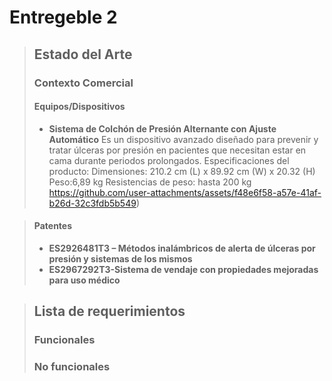 # Entregeble 2
> ## Estado del Arte
> ### Contexto Comercial
> #### Equipos/Dispositivos
> * **Sistema de Colchón de Presión Alternante con Ajuste Automático**
> Es un dispositivo avanzado diseñado para prevenir y tratar úlceras por presión en pacientes que necesitan estar en cama durante periodos prolongados.
> Especificaciones del producto:
> Dimensiones: 210.2 cm (L) x 89.92 cm (W) x 20.32 (H)
> Peso:6,89 kg
> Resistencias de peso: hasta 200 kg
> https://github.com/user-attachments/assets/f48e6f58-a57e-41af-b26d-32c3fdb5b549)

> #### Patentes
> * **ES2926481T3 – Métodos inalámbricos de alerta de úlceras por presión y sistemas de los mismos**
> * **ES2967292T3-Sistema de vendaje con propiedades mejoradas para uso médico**

>
> ## Lista de requerimientos
> ### Funcionales
> 
> ### No funcionales



